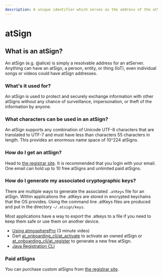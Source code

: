 ```yaml
---
description: A unique identifier which serves as the address of the atServer
---
```


# atSign

## What is an atSign?

An atSign (e.g. @alice) is simply a resolvable address for an atServer. Anything can have an atSign, a person, entity, or thing (IoT), even individual songs or videos could have atSign addresses.

### What's it used for?

An atSign is used to protect and securely exchange information with other atSigns without any chance of surveillance, impersonation, or theft of the information by anyone.

### What characters can be used in an atSign?

An atSign supports any combination of Unicode UTF-8 characters that are translated to UTF-7 and must have less than characters 55 characters in length. This provides an enormous name space of 10^224 atSigns.

### How do I get an atSign?

Head to [the registrar site](https://my.atsign.com/go). It is recommended that you login with your email. One email can hold up to 10 free atSigns and unlimited paid atSigns.

### How do I generate my associated cryptographic keys?

There are multiple ways to generate the associated `.atKeys` file for an atSign. Within applications the .atKeys are stored in encrypted keychains that the OS provides.  Using the command line .atKeys files are produced and put in the directory `~/.atsign/keys`.&#x20;

Most applications have a way to export the .atkeys to a file if you need to keep them safe or use them on another device.

* [Using atmospherePro](https://www.youtube.com/watch?v=8xJnbsuF4C8) (3 minute video)
* Dart [at\_onboarding\_cli/at\_activate](https://github.com/atsign-foundation/at\_libraries/tree/trunk/packages/at\_onboarding\_cli#activate\_cli) to activate an owned atSign or [at\_onboarding\_cli/at\_register](https://github.com/atsign-foundation/at\_libraries/tree/trunk/packages/at\_onboarding\_cli#register\_cli) to generate a new free atSign.
* [Java Registration CLI](https://github.com/atsign-foundation/at\_java/blob/trunk/getting\_started\_guide.md)

### Paid atSigns

You can purchase custom atSigns from [the registrar site](https://my.atsign.com/go).
